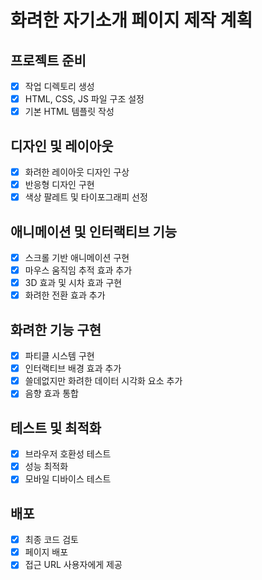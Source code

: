 # 화려한 자기소개 페이지 제작 계획

## 프로젝트 준비
- [x] 작업 디렉토리 생성
- [x] HTML, CSS, JS 파일 구조 설정
- [x] 기본 HTML 템플릿 작성

## 디자인 및 레이아웃
- [x] 화려한 레이아웃 디자인 구상
- [x] 반응형 디자인 구현
- [x] 색상 팔레트 및 타이포그래피 선정

## 애니메이션 및 인터랙티브 기능
- [x] 스크롤 기반 애니메이션 구현
- [x] 마우스 움직임 추적 효과 추가
- [x] 3D 효과 및 시차 효과 구현
- [x] 화려한 전환 효과 추가

## 화려한 기능 구현
- [x] 파티클 시스템 구현
- [x] 인터랙티브 배경 효과 추가
- [x] 쓸데없지만 화려한 데이터 시각화 요소 추가
- [x] 음향 효과 통합

## 테스트 및 최적화
- [x] 브라우저 호환성 테스트
- [x] 성능 최적화
- [x] 모바일 디바이스 테스트

## 배포
- [x] 최종 코드 검토
- [x] 페이지 배포
- [x] 접근 URL 사용자에게 제공
